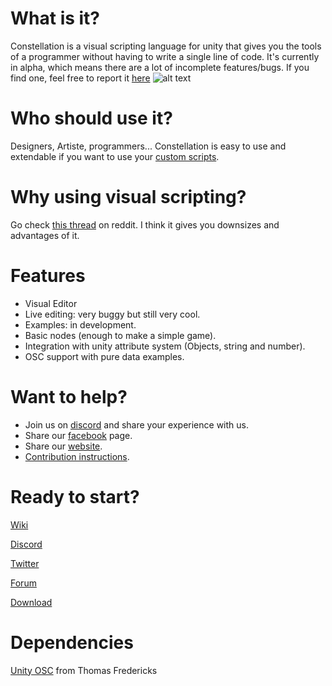 
# What is it?
Constellation is a visual scripting language for unity that gives you the tools of a programmer without having to write a single line of code. It's currently in alpha, which means there are a lot of incomplete features/bugs. If you find one, feel free to report it [here](https://www.constellationeditor.com/forum-1/suggestions)
![alt text](https://static.wixstatic.com/media/cbe6c9_062e10c638e3460d905f20f95af1ee42~mv2.png/v1/fill/w_1377,h_716,al_c,usm_0.66_1.00_0.01/cbe6c9_062e10c638e3460d905f20f95af1ee42~mv2.png)

# Who should use it?
Designers, Artiste, programmers... Constellation is easy to use and extendable if you want to use your [custom scripts](https://github.com/AntoineCharton/Constellation/wiki/Create-a-node).

# Why using visual scripting?
Go check [this thread](https://www.reddit.com/r/Unity3D/comments/7nzkdx/constellation_open_source_visual_scripting_editor/) on reddit. I think it gives you downsizes and advantages of it.  

# Features
- Visual Editor
- Live editing: very buggy but still very cool.
- Examples: in development.
- Basic nodes (enough to make a simple game).
- Integration with unity attribute system (Objects, string and number).
- OSC support with pure data examples.

# Want to help?
- Join us on [discord](https://discord.gg/Cx2k7We) and share your experience with us.
- Share our [facebook](https://www.facebook.com/ConstellationEditor/) page.
- Share our [website](https://www.constellationeditor.com/).
- [Contribution instructions](https://github.com/AntoineCharton/Constellation/wiki/).

# Ready to start?
[Wiki](https://github.com/AntoineCharton/Constellation/wiki)

[Discord](https://discord.gg/Cx2k7We)

[Twitter](https://twitter.com/ConstLanguage)

[Forum](https://www.constellationeditor.com/forum-1)

[Download](https://www.constellationeditor.com/download)

# Dependencies
[Unity OSC](https://github.com/thomasfredericks/UnityOSC) from Thomas Fredericks



